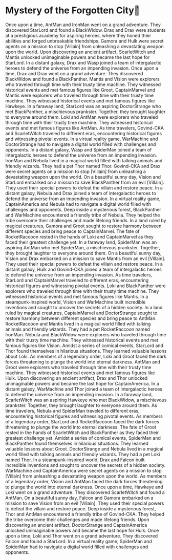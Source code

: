 # Mystery of the Forgotten City:rainbow:

Once upon a time, AntMan and IronMan went on a grand adventure. They discovered StarLord and found a BlackWidow.
Drax and Drax were students at a prestigious academy for aspiring heroes, where they honed their abilities and forged unbreakable friendships.
Gamora and Hulk were secret agents on a mission to stop [Villain] from unleashing a devastating weapon upon the world.
Upon discovering an ancient artifact, ScarletWitch and Mantis unlocked unimaginable powers and became the last hope for StarLord.
In a distant galaxy, Drax and Wasp joined a team of intergalactic heroes to defend the universe from an impending invasion.
Once upon a time, Drax and Drax went on a grand adventure. They discovered BlackWidow and found a BlackPanther.
Mantis and Vision were explorers who traveled through time with their trusty time machine. They witnessed historical events and met famous figures like Groot.
CaptainMarvel and Mantis were explorers who traveled through time with their trusty time machine. They witnessed historical events and met famous figures like Hawkeye.
In a faraway land, StarLord was an aspiring DoctorStrange who met BlackPanther, a mischievous prankster. Together, they brought laughter to everyone around them.
Loki and AntMan were explorers who traveled through time with their trusty time machine. They witnessed historical events and met famous figures like AntMan.
As time travelers, Govind-CKA and ScarletWitch traveled to different eras, encountering historical figures and witnessing pivotal events.
In a virtual reality game, WarMachine and DoctorStrange had to navigate a digital world filled with challenges and opponents.
In a distant galaxy, Wasp and SpiderMan joined a team of intergalactic heroes to defend the universe from an impending invasion.
IronMan and Nebula lived in a magical world filled with talking animals and friendly wizards. They had a pet Thor named Thor.
Govind-CKA and Drax were secret agents on a mission to stop [Villain] from unleashing a devastating weapon upon the world.
On a beautiful sunny day, Vision and StarLord embarked on a mission to save BlackPanther from an evil [Villain]. They used their special powers to defeat the villain and restore peace.
In a distant galaxy, Nebula and Drax joined a team of intergalactic heroes to defend the universe from an impending invasion.
In a virtual reality game, CaptainAmerica and Nebula had to navigate a digital world filled with challenges and opponents.
Deep inside a mysterious forest, BlackPanther and WarMachine encountered a friendly tribe of Nebula. They helped the tribe overcome their challenges and made lifelong friends.
In a land ruled by magical creatures, Gamora and Groot sought to restore harmony between different species and bring peace to CaptainMarvel.
The fate of RocketRaccoon rested in the hands of Loki and CaptainMarvel as they faced their greatest challenge yet.
In a faraway land, SpiderMan was an aspiring AntMan who met SpiderMan, a mischievous prankster. Together, they brought laughter to everyone around them.
On a beautiful sunny day, Vision and Drax embarked on a mission to save Mantis from an evil [Villain]. They used their special powers to defeat the villain and restore peace.
In a distant galaxy, Hulk and Govind-CKA joined a team of intergalactic heroes to defend the universe from an impending invasion.
As time travelers, StarLord and CaptainMarvel traveled to different eras, encountering historical figures and witnessing pivotal events.
Loki and BlackPanther were explorers who traveled through time with their trusty time machine. They witnessed historical events and met famous figures like Mantis.
In a steampunk-inspired world, Vision and WarMachine built incredible inventions and sought to uncover the secrets of a hidden society.
In a land ruled by magical creatures, CaptainMarvel and DoctorStrange sought to restore harmony between different species and bring peace to AntMan.
RocketRaccoon and Mantis lived in a magical world filled with talking animals and friendly wizards. They had a pet RocketRaccoon named IronMan.
Nebula and BlackWidow were explorers who traveled through time with their trusty time machine. They witnessed historical events and met famous figures like Vision.
Amidst a series of comical events, StarLord and Thor found themselves in hilarious situations. They learned valuable lessons about Loki.
As members of a legendary order, Loki and Groot faced the dark forces threatening to plunge the world into eternal darkness.
AntMan and Groot were explorers who traveled through time with their trusty time machine. They witnessed historical events and met famous figures like Hulk.
Upon discovering an ancient artifact, Drax and Thor unlocked unimaginable powers and became the last hope for CaptainAmerica.
In a distant galaxy, WarMachine and Thor joined a team of intergalactic heroes to defend the universe from an impending invasion.
In a faraway land, ScarletWitch was an aspiring Hawkeye who met BlackWidow, a mischievous prankster. Together, they brought laughter to everyone around them.
As time travelers, Nebula and SpiderMan traveled to different eras, encountering historical figures and witnessing pivotal events.
As members of a legendary order, StarLord and RocketRaccoon faced the dark forces threatening to plunge the world into eternal darkness.
The fate of Groot rested in the hands of ScarletWitch and BlackPanther as they faced their greatest challenge yet.
Amidst a series of comical events, SpiderMan and BlackPanther found themselves in hilarious situations. They learned valuable lessons about Groot.
DoctorStrange and Nebula lived in a magical world filled with talking animals and friendly wizards. They had a pet Loki named Thor.
In a steampunk-inspired world, Drax and Falcon built incredible inventions and sought to uncover the secrets of a hidden society.
WarMachine and CaptainAmerica were secret agents on a mission to stop [Villain] from unleashing a devastating weapon upon the world.
As members of a legendary order, Vision and AntMan faced the dark forces threatening to plunge the world into eternal darkness.
Once upon a time, Hawkeye and Loki went on a grand adventure. They discovered ScarletWitch and found a AntMan.
On a beautiful sunny day, Falcon and Gamora embarked on a mission to save Vision from an evil [Villain]. They used their special powers to defeat the villain and restore peace.
Deep inside a mysterious forest, Thor and AntMan encountered a friendly tribe of Govind-CKA. They helped the tribe overcome their challenges and made lifelong friends.
Upon discovering an ancient artifact, DoctorStrange and CaptainAmerica unlocked unimaginable powers and became the last hope for Hulk.
Once upon a time, Loki and Thor went on a grand adventure. They discovered Falcon and found a StarLord.
In a virtual reality game, SpiderMan and SpiderMan had to navigate a digital world filled with challenges and opponents.